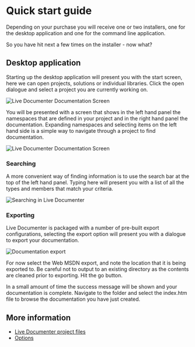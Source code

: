 # Quick start guide

Depending on your purchase you will receive one or two installers, one for the desktop application and one for the command line application.

So you have hit next a few times on the installer - now what?

## Desktop application

Starting up the desktop application will present you with the start screen, here we can open projects, solutions or individual libraries. Click the open dialogue and select a project you are currently working on.

![Live Documenter Documentation Screen](/images/ld-start-screen.png)

You will be presented with a screen that shows in the left hand panel the namespaces that are defined in your project and in the right hand panel the documentation. Expanding namespaces and selecting items on the left hand side is a simple way to navigate through a project to find documentation.

![Live Documenter Documentation Screen](/images/ld-open-docs.png)

### Searching

A more convenient way of finding information is to use the search bar at the top of the left hand panel. Typing here will present you with a list of all the types and members that match your criteria.

![Searching in Live Documenter](/images/ld-search.png)

### Exporting

Live Documenter is packaged with a number of pre-built export configurations, selecting the export option will present you with a dialogue to export your documentation.

![Documentation export](/images/ld-export-dialogue.png)

For now select the Web MSDN export, and note the location that it is being exported to. Be careful not to output to an existing directory as the contents are cleaned prior to  exporting. Hit the go button.

In a small amount of time the success message will be shown and your documentation is complete. Navigate to the folder and select the index.htm file to browse the documentation you have just created.

## More information

+ [Live Documenter project files](applications/desktop/ldproj-files)
+ [Options](applications/desktop/options)

